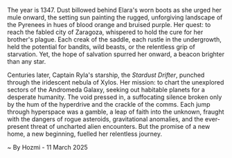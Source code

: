 
The year is 1347.  Dust billowed behind Elara's worn boots as she urged her mule onward, the setting sun painting the rugged, unforgiving landscape of the Pyrenees in hues of blood orange and bruised purple.  Her quest: to reach the fabled city of Zaragoza, whispered to hold the cure for her brother's plague.  Each creak of the saddle, each rustle in the undergrowth, held the potential for bandits, wild beasts, or the relentless grip of starvation.  Yet, the hope of salvation spurred her onward, a beacon brighter than any star.

Centuries later, Captain Ryla's starship, the *Stardust Drifter*, punched through the iridescent nebula of Xylos.  Her mission: to chart the unexplored sectors of the Andromeda Galaxy, seeking out habitable planets for a desperate humanity.  The void pressed in, a suffocating silence broken only by the hum of the hyperdrive and the crackle of the comms.  Each jump through hyperspace was a gamble, a leap of faith into the unknown, fraught with the dangers of rogue asteroids, gravitational anomalies, and the ever-present threat of uncharted alien encounters. But the promise of a new home, a new beginning, fuelled her relentless journey.

~ By Hozmi - 11 March 2025
